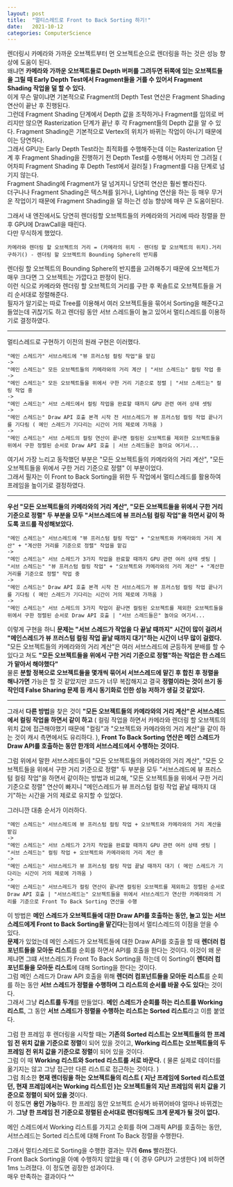 ```yaml
---
layout: post
title:  "멀티스레드로 Front to Back Sorting 하기!"
date:   2021-10-12
categories: ComputerScience
---
```


렌더링시 카메라와 가까운 오브젝트부터 먼 오브젝트순으로 렌더링을 하는 것은 성능 향상에 도움이 된다.      
왜냐면 **카메라와 가까운 오브젝트들로 Depth 버퍼를 그려두면 뒤쪽에 있는 오브젝트들을 그릴 때 Early Depth Test에서 Fragment들을 거를 수 있어서 Fragment Shading 작업을 덜 할 수 있다.**                 
이게 무슨 말이냐면 기본적으로 Fragment의 Depth Test 연산은 Fragment Shading 연산이 끝난 후 진행된다.      
그런데 Fragment Shading 단계에서 Depth 값을 조작하거나 Fragment를 임의로 버리지만 않으면 Rasterization 단계가 끝난 후 각 Fragment들의 Depth 값을 알 수 있다. Fragment Shading은 기본적으로 Vertex의 위치가 바뀌는 작업이 아니기 때문에 이는 당연하다.       
그래서 GPU는 Early Depth Test라는 최적화를 수행해주는데 이는 Rasterization 단계 후 Fragment Shading을 진행하기 전 Depth Test를 수행해서 어차피 안 그려질 ( 어차피 Fragment Shading 후 Depth Test에서 걸러질 ) Fragment를 다음 단계로 넘기지 않는다.           
Fragment Shading에 Fragment가 덜 넘겨지니 당연히 연산은 훨씬 빨라진다.       
더구나나 Fragment Shading은 텍스쳐를 읽거나, Lighting 연산을 하는 등 매우 무거운 작업이기 때문에 Fragment Shading을 덜 하는건 성능 향상에 매우 큰 도움이된다.      

그래서 내 엔진에서도 당연히 렌더링할 오브젝트들의 카메라와의 거리에 따라 정렬을 한 후 GPU에 DrawCall을 때린다.         
다만 무식하게 했었다.       
```
카메라와 렌더링 할 오브젝트의 거리 = (카메라의 위치 - 렌더링 할 오브젝트의 위치).거리 구하기() - 렌더링 할 오브젝트의 Bounding Sphere의 반지름
```
렌더링 할 오브젝트의 Bounding Sphere의 반지름을 고려해주기 때문에 오브젝트가 매우 크다면 그 오브젝트는 가깝다고 판정이 된다.    
이런 식으로 카메라와 렌더링 할 오브젝트의 거리를 구한 후 퀵솔트로 오브젝트들을 거리 순서대로 정렬해준다.         
필자가 알기로는 따로 Tree를 이용해서 여러 오브젝트들을 묶어서 Sorting을 해준다고 들었는데 귀찮기도 하고 렌더링 동안 서브 스레드들이 놀고 있어서 멀티스레드를 이용하기로 결정하였다.    

--------------------------------           

멀티스레드로 구현하기 이전의 원래 구현은 이러했다.       

```
"메인 스레드가" 서브스레드에 "뷰 프러스텀 컬링 작업"을 맡김
->
"메인 스레드는" 모든 오브젝트들의 카메라와의 거리 계산 | "서브 스레드는" 컬링 작업 중
->
"메인 스레드는" 모든 오브젝트들을 위에서 구한 거리 기준으로 정렬 | "서브 스레드는" 컬링 작업 중
->
"메인 스레드는" 서브 스레드에서 컬링 작업을 완료할 때까지 GPU 관련 여러 상태 셋팅
->
"메인 스레드는" Draw API 호출 본격 시작 전 서브스레드가 뷰 프러스텀 컬링 작업 끝나기를 기다림 ( 메인 스레드가 기다리는 시간이 거의 제로에 가까움 )
->
"메인 스레드는" 서브 스레드의 컬링 연산이 끝나면 컬링된 오브젝트를 제외한 오브젝트들을 위에서 구한 정렬된 순서로 Draw API 호출 | 서브 스레드들은 놀아요 여기서... 
```

여기서 가장 느리고 동작했던 부분은 "모든 오브젝트들의 카메라와의 거리 계산", "모든 오브젝트들을 위에서 구한 거리 기준으로 정렬" 이 부분이었다.    
그래서 필자는 이 Front to Back Sorting을 위한 두 작업에서 멀티스레드를 활용하여 프레임을 높이기로 결정하였다.     

-------------------------------



**우선 "모든 오브젝트들의 카메라와의 거리 계산", "모든 오브젝트들을 위에서 구한 거리 기준으로 정렬" 두 부분을 모두 "서브스레드에 뷰 프러스텀 컬링 작업"을 하면서 같이 하도록 코드를 작성해보았다.**              

```
"메인 스레드는" 서브스레드에 "뷰 프러스텀 컬링 작업" + "오브젝트와 카메라와의 거리 계산" + "계산한 거리를 기준으로 정렬" 작업을 맡김 
->
"메인 스레드는" 서브 스레드가 3가지 작업을 완료할 때까지 GPU 관련 여러 상태 셋팅 | "서브 스레드는" "뷰 프러스텀 컬링 작업" + "오브젝트와 카메라와의 거리 계산" + "계산한 거리를 기준으로 정렬" 작업 중
->
"메인 스레드는" Draw API 호출 본격 시작 전 서브스레드가 뷰 프러스텀 컬링 작업 끝나기를 기다림 ( 메인 스레드가 기다리는 시간이 거의 제로에 가까움 )
->
"메인 스레드는" 서브 스레드의 3가지 작업이 끝나면 컬링된 오브젝트를 제외한 오브젝트들을 위에서 구한 정렬된 순서로 Draw API 호출 | "서브 스레드들은" 놀아요 여기서...
```

이렇게 구현을 하니 **문제는 "서브 스레드가 작업을 다 끝날 때까지" 시간이 많이 걸려서 "메인스레드가 뷰 프러스텀 컬링 작업 끝날 때까지 대기"하는 시간이 너무 많이 걸렸다.**            
"모든 오브젝트들의 카메라와의 거리 계산"은 여러 서브스레드에 균등하게 분배를 할 수 있다고 쳐도 **"모든 오브젝트들을 위에서 구한 거리 기준으로 정렬"하는 작업은 한 스레드가 맡아서 해야했다"**          
물론 **분할 정복으로 오브젝트들을 몇개씩 묶어서 서브스레드에 맡긴 후 합친 후 정렬을 해나가면** 가능은 할 것 같았지만 코드가 너무 복잡해지고 결국 **정렬이라는 것이 쓰기 동작인데 False Sharing 문제 등 캐시 동기화로 인한 성능 저하가 생길 것 같았다.**            

--------------------------------           

그래서 **다른 방법**을 찾은 것이 **"모든 오브젝트들의 카메라와의 거리 계산"은 서브스레드에서 컬링 작업을 하면서 같이 하고** ( 컬링 작업을 하면서 카메라와 렌더링 할 오브젝트의 위치 값에 접근해야했기 때문에 "컬링"과 "오브젝트와 카메라와의 거리 계산"을 같이 하는 것이 캐시 측면에서도 유리하다. ), **Front To Back Sorting 연산은 메인 스레드가 Draw API를 호출하는 동안 한개의 서브스레드에서 수행하는 것이다.**       

그럼 위에서 말한 서브스레드들이 "모든 오브젝트들의 카메라와의 거리 계산", "모든 오브젝트들을 위에서 구한 거리 기준으로 정렬" 두 부분을 모두 "서브스레드에 뷰 프러스텀 컬링 작업"을 하면서 같이하는 방법과 비교해, "모든 오브젝트들을 위에서 구한 거리 기준으로 정렬" 연산이 빠지니 "메인스레드가 뷰 프러스텀 컬링 작업 끝날 때까지 대기"하는 시간을 거의 제로로 유지할 수 있었다.        

그러니깐 대충 순서가 이러하다.          
```
"메인 스레드는" 서브스레드에 뷰 프러스텀 컬링 작업 + 오브젝트와 카메라와의 거리 계산을 맡김
->
"메인 스레드는" 서브 스레드가 2가지 작업을 완료할 때까지 GPU 관련 여러 상태 셋팅 | "서브 스레드는" 컬링 작업 + 오브젝트와 카메라와의 거리 계산 중
->
"메인 스레드는" 서브스레드가 뷰 프러스텀 컬링 작업 끝날 때까지 대기 ( 메인 스레드가 기다리는 시간이 거의 제로에 가까움 )
->
"메인 스레드는" 서브스레드가 컬링 연산이 끝나면 컬링된 오브젝트를 제외하고 정렬된 순서로 Draw API 호출 | "서브스레드는" 오브젝트들을 위에서 서브스레드가 연산한 카메라와의 거리를 기준으로 Front To Back Sorting 연산을 수행
```

이 방법은 **메인 스레드가 오브젝트들에 대한 Draw API를 호출하는 동안, 놀고 있는 서브스레드에게 Front to Back Sorting을 맡긴다**는점에서 멀티스레드의 이점을 얻을 수 있다.            
**문제**가 있었는데 메인 스레드가 오브젝트들에 대한 Draw API를 호출을 할 때 **렌더러 컴포넌트들을 모아둔 리스트**를 순회를 하면서 API를 호출을 한다는 것이다. 이것이 왜 문제냐면 그떄 서브스레드가 Front To Back Sorting을 하는데 이 Sorting이 **렌더러 컴포넌트들을 모아둔 리스트**에 대해 Sorting을 한다는 것이다.         
그럼 메인 스레드가 Draw API 호출을 위해 **렌더러 컴포넌트들을 모아둔 리스트**를 순회를 하는 동안 **서브 스레드가 정렬을 수행하며 그 리스트의 순서를 바꿀 수도 있다**는 것이다.        
그래서 그냥 **리스트를 두개**를 만들었다. **메인 스레드가 순회를 하는 리스트를 Working 리스트**, 그 동안 **서브 스레드가 정렬을 수행하는 리스트는 Sorted 리스트**라고 이름 붙였다.         

그럼 한 프레임 후 렌더링을 시작할 때는 **기존의 Sorted 리스트는 오브젝트들의 한 프레임 전 위치 값을 기준으로 정렬**이 되어 있을 것이고, **Working 리스트는 오브젝트들의 두 프레임 전 위치 값을 기준으로 정렬**이 되어 있을 것이다.            
그럼 이 때 **Working 리스트와 Sorted 리스트를 서로 바꾼다.** ( 물론 실제로 데이터를 옮기지는 않고 그냥 접근만 다른 리스트로 접근하는 것이다. )       
그럼 최소한 **현재 렌더링을 하는 오브젝트들의 리스트 ( 지난 프레임에 Sorted 리스트였던, 현재 프레임에서는 Working 리스트인 )는 오브젝트들의 지난 프레임의 위치 값을 기준으로 정렬이 되어 있을 것**이다.            
이 정도면 **용인 가능**하다. 한 프레임 동안 오브젝트 순서가 바뀌어바야 얼마나 바뀌겠는가. **그냥 한 프레임 전 기준으로 정렬된 순서대로 렌더링해도 크게 문제가 될 것이 없다.**      

메인 스레드에서 Working 리스트를 가지고 순회를 하며 그래픽 API를 호출하는 동안, 서브스레드는 Sorted 리스트에 대해 Front To Back 정렬을 수행한다.      




그래서 멀티스레드로 Sorting을 수행한 결과는 무려 **6ms** 빨라졌다.           
Front Back Sorting을 아예 수행하지 않았을 때 ( 이 경우 GPU가 고생한다 )에 비하면 1ms 느려졌다. 이 정도면 굉장한 성과이다.     
매우 만족하는 결과이다 ^^            

